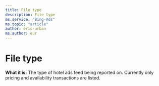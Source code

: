 ```yaml
---
title: File type
description: File type
ms.service: "Bing-Ads"
ms.topic: "article"
author: eric-urban
ms.author: eur
---
```


# File type

**What it is:**  The type of hotel ads feed being reported on. Currently only pricing and availability transactions are listed.


